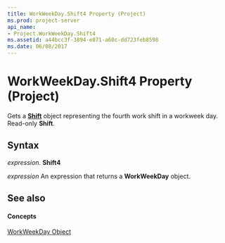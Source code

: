 ```yaml
---
title: WorkWeekDay.Shift4 Property (Project)
ms.prod: project-server
api_name:
- Project.WorkWeekDay.Shift4
ms.assetid: a44bcc3f-3894-e871-a60c-dd723feb8598
ms.date: 06/08/2017
---
```



# WorkWeekDay.Shift4 Property (Project)

Gets a  **[Shift](shift-object-project.md)** object representing the fourth work shift in a workweek day. Read-only **Shift**.


## Syntax

 _expression_. **Shift4**

 _expression_ An expression that returns a **WorkWeekDay** object.


## See also


#### Concepts


[WorkWeekDay Object](workweekday-object-project.md)
